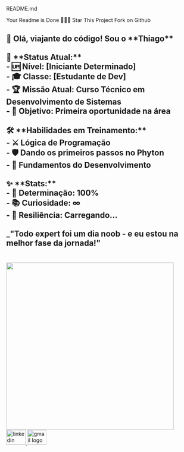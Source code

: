 README.md

Your Readme is Done 🎉🎉🎉
Star This Project
Fork on Github

<h2 align="left">👋 Olá, viajante do código! Sou o **Thiago**<br><br>🎯 **Status Atual:**<br>- 🆙 Nível: [Iniciante Determinado]<br>- 🎓 Classe: [Estudante de Dev]<br>- 🏆 Missão Atual: Curso Técnico em Desenvolvimento de Sistemas<br>- 💼 Objetivo: Primeira oportunidade na área<br><br>🛠️ **Habilidades em Treinamento:**<br>- ⚔️  Lógica de Programação<br>- 🛡️  Dando os primeiros passos no Phyton<br>- 🔮  Fundamentos do Desenvolvimento<br><br>✨ **Stats:**<br>- 🎯 Determinação: 100%<br>- 📚 Curiosidade: ∞<br>- 💪 Resiliência: Carregando...<br><br>_"Todo expert foi um dia noob - e eu estou na melhor fase da jornada!"</h2>

###

<br clear="both">

<img align="left" height="450" src="https://encrypted-tbn0.gstatic.com/images?q=tbn:ANd9GcQ48vMwOuBxaH6D9-uiHh4KS7s07R8xyB3q20lRbfwKkz0iAAqKE0RG9aI&s=10"  />

###

<div align="left">
  <a href="https://www.linkedin.com/in/thiagoramosbgoes" target="_blank">
    <img src="https://raw.githubusercontent.com/maurodesouza/profile-readme-generator/master/src/assets/icons/social/linkedin/default.svg" width="52" height="40" alt="linkedin logo"  />
  </a>
  <a href="mailto: thiagoramosbgoes@gmail.com" target="_blank">
    <img src="https://raw.githubusercontent.com/maurodesouza/profile-readme-generator/master/src/assets/icons/social/gmail/default.svg" width="52" height="40" alt="gmail logo"  />
  </a>
</div>

###

